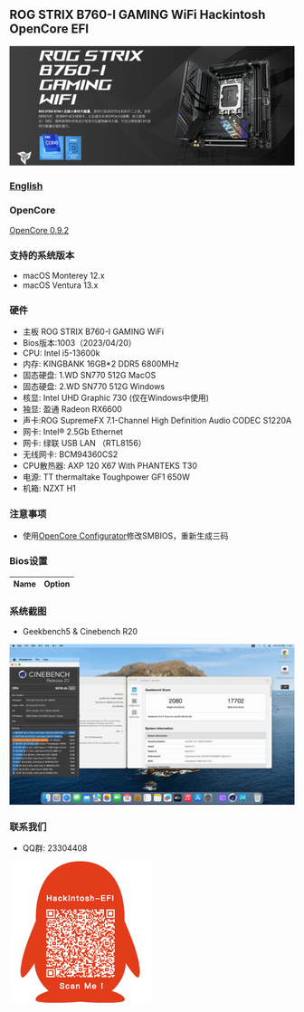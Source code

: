 ## ROG STRIX B760-I GAMING WiFi Hackintosh OpenCore EFI

![image](ScreenShot/ROGB760I.png)

### [English](https://github.com/hackintosh-efi/ROG-STRIX-B760-I-GAMING-OpenCore)

### OpenCore

[OpenCore 0.9.2](https://github.com/acidanthera/OpenCorePkg)

### 支持的系统版本

- macOS Monterey 12.x
- macOS Ventura  13.x 

### 硬件

- 主板 ROG STRIX B760-I GAMING WiFi
- Bios版本:1003（2023/04/20）
- CPU: Intel i5-13600k
- 内存: KINGBANK 16GB*2 DDR5 6800MHz
- 固态硬盘: 1.WD SN770 512G MacOS
- 固态硬盘: 2.WD SN770 512G Windows
- 核显: Intel UHD Graphic 730 (仅在Windows中使用)
- 独显: 盈通 Radeon RX6600
- 声卡:ROG SupremeFX 7.1-Channel High Definition Audio CODEC S1220A
- 网卡: Intel® 2.5Gb Ethernet
- 网卡: 绿联 USB LAN （RTL8156）
- 无线网卡: BCM94360CS2
- CPU散热器: AXP 120 X67 With PHANTEKS T30
- 电源: TT thermaltake Toughpower GF1 650W
- 机箱: NZXT H1

### 注意事项

 - 使用[OpenCore Configurator](https://mackie100projects.altervista.org/opencore-configurator/)修改SMBIOS，重新生成三码

### Bios设置

| Name | Option |
| ----- | --- |


### 系统截图

 - Geekbench5 & Cinebench R20
 
![image](ScreenShot/geekbenchR20.jpg)


### 联系我们

 - QQ群: 23304408

![image](ScreenShot/QRCode.png)